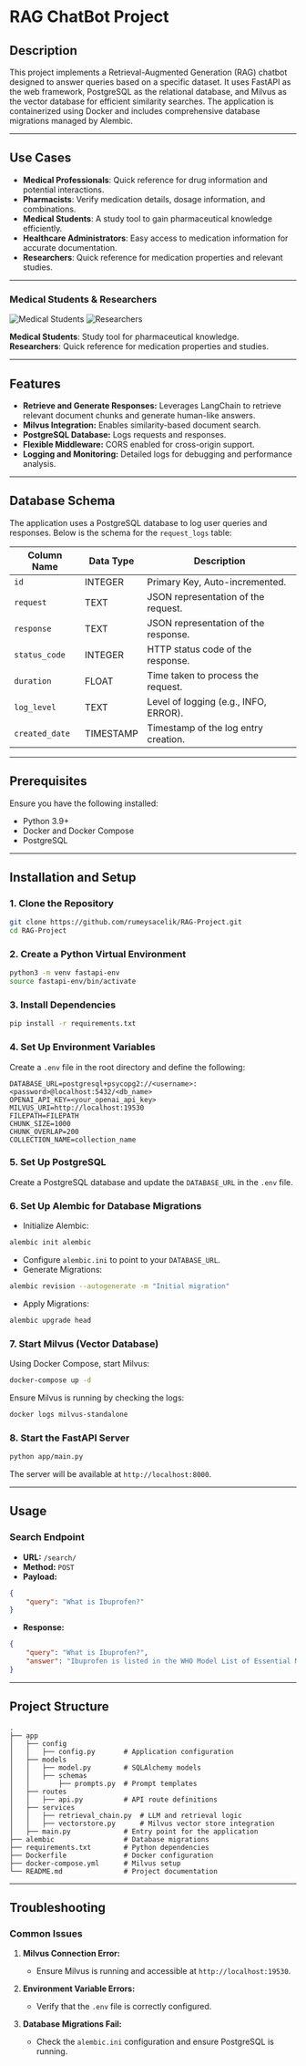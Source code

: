 # RAG ChatBot Project

## Description

This project implements a Retrieval-Augmented Generation (RAG) chatbot designed to answer queries based on a specific dataset. It uses FastAPI as the web framework, PostgreSQL as the relational database, and Milvus as the vector database for efficient similarity searches. The application is containerized using Docker and includes comprehensive database migrations managed by Alembic.

---

## Use Cases

- **Medical Professionals**: Quick reference for drug information and potential interactions.
- **Pharmacists**: Verify medication details, dosage information, and combinations.
- **Medical Students**: A study tool to gain pharmaceutical knowledge efficiently.
- **Healthcare Administrators**: Easy access to medication information for accurate documentation.
- **Researchers**: Quick reference for medication properties and relevant studies.

---

### Medical Students & Researchers
![Medical Students](app/static/img/usecase1.png) ![Researchers](app/static/img/usecase1.png)

**Medical Students**: Study tool for pharmaceutical knowledge.  
**Researchers**: Quick reference for medication properties and studies.

---

## Features

- **Retrieve and Generate Responses:** Leverages LangChain to retrieve relevant document chunks and generate human-like answers.
- **Milvus Integration:** Enables similarity-based document search.
- **PostgreSQL Database:** Logs requests and responses.
- **Flexible Middleware:** CORS enabled for cross-origin support.
- **Logging and Monitoring:** Detailed logs for debugging and performance analysis.

---

## Database Schema

The application uses a PostgreSQL database to log user queries and responses. Below is the schema for the `request_logs` table:

| Column Name   | Data Type | Description                            |
|---------------|-----------|----------------------------------------|
| `id`          | INTEGER   | Primary Key, Auto-incremented.         |
| `request`     | TEXT      | JSON representation of the request.    |
| `response`    | TEXT      | JSON representation of the response.   |
| `status_code` | INTEGER   | HTTP status code of the response.      |
| `duration`    | FLOAT     | Time taken to process the request.     |
| `log_level`   | TEXT      | Level of logging (e.g., INFO, ERROR).  |
| `created_date`| TIMESTAMP | Timestamp of the log entry creation.   |

---

## Prerequisites

Ensure you have the following installed:

- Python 3.9+
- Docker and Docker Compose
- PostgreSQL

---

## Installation and Setup

### 1. Clone the Repository
```bash
git clone https://github.com/rumeysacelik/RAG-Project.git
cd RAG-Project
```

### 2. Create a Python Virtual Environment
```bash
python3 -m venv fastapi-env
source fastapi-env/bin/activate
```

### 3. Install Dependencies
```bash
pip install -r requirements.txt
```

### 4. Set Up Environment Variables
Create a `.env` file in the root directory and define the following:
```env
DATABASE_URL=postgresql+psycopg2://<username>:<password>@localhost:5432/<db_name>
OPENAI_API_KEY=<your_openai_api_key>
MILVUS_URI=http://localhost:19530
FILEPATH=FILEPATH
CHUNK_SIZE=1000
CHUNK_OVERLAP=200
COLLECTION_NAME=collection_name
```

### 5. Set Up PostgreSQL
Create a PostgreSQL database and update the `DATABASE_URL` in the `.env` file.

### 6. Set Up Alembic for Database Migrations

- Initialize Alembic:
```bash
alembic init alembic
```
- Configure `alembic.ini` to point to your `DATABASE_URL`.
- Generate Migrations:
```bash
alembic revision --autogenerate -m "Initial migration"
```
- Apply Migrations:
```bash
alembic upgrade head
```

### 7. Start Milvus (Vector Database)
Using Docker Compose, start Milvus:
```bash
docker-compose up -d
```
Ensure Milvus is running by checking the logs:
```bash
docker logs milvus-standalone
```

### 8. Start the FastAPI Server
```bash
python app/main.py
```
The server will be available at `http://localhost:8000`.

---

## Usage

### Search Endpoint
- **URL:** `/search/`
- **Method:** `POST`
- **Payload:**
```json
{
    "query": "What is Ibuprofen?"
}
```
- **Response:**
```json
{
    "query": "What is Ibuprofen?",
    "answer": "Ibuprofen is listed in the WHO Model List of Essential Medicines (18th edition, April 2013) under the category of Non-opioids and non-steroidal anti-inflammatory medicines (NSAIMs). It is available in the following forms: Oral liquid: 200 mg/5 ml - Tablet: 200 mg; 400 mg; 600 mg It is noted that ibuprofen is not recommended for children less than 3 months old."
}
```
<!-- 
### Logs Endpoint
- **URL:** `/logs`
- **Method:** `GET`
- **Description:** Retrieves all request logs stored in the database. -->

---

## Project Structure

```
.
├── app
│   ├── config
│   │   ├── config.py       # Application configuration
│   ├── models
│   │   ├── model.py        # SQLAlchemy models
│   │   ├── schemas
│   │       ├── prompts.py  # Prompt templates
│   ├── routes
│   │   ├── api.py          # API route definitions
│   ├── services
│   │   ├── retrieval_chain.py  # LLM and retrieval logic
│   │   ├── vectorstore.py      # Milvus vector store integration
│   ├── main.py             # Entry point for the application
├── alembic                 # Database migrations
├── requirements.txt        # Python dependencies
├── Dockerfile              # Docker configuration
├── docker-compose.yml      # Milvus setup
└── README.md               # Project documentation
```

---

## Troubleshooting

### Common Issues

1. **Milvus Connection Error:**
   - Ensure Milvus is running and accessible at `http://localhost:19530`.

2. **Environment Variable Errors:**
   - Verify that the `.env` file is correctly configured.

3. **Database Migrations Fail:**
   - Check the `alembic.ini` configuration and ensure PostgreSQL is running.


